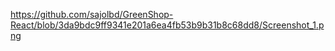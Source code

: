 https://github.com/sajolbd/GreenShop-React/blob/3da9bdc9ff9341e201a6ea4fb53b9b31b8c68dd8/Screenshot_1.png
